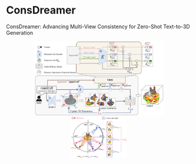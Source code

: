 # ConsDreamer
ConsDreamer: Advancing Multi-View Consistency for Zero-Shot Text-to-3D Generation
<div align="center">
  <img src="resources/total_pipeline.png" width="70%" />
  <img src="resources/L_P.png" width="30%" /> 
</div>
